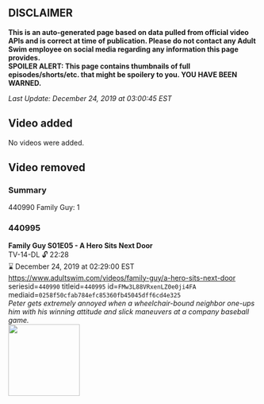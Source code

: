 ## DISCLAIMER
**This is an auto-generated page based on data pulled from official video APIs and is correct at time of publication. Please do not contact any Adult Swim employee on social media regarding any information this page provides.**  
**SPOILER ALERT: This page contains thumbnails of full episodes/shorts/etc. that might be spoilery to you. YOU HAVE BEEN WARNED.**  

_Last Update: December 24, 2019 at 03:00:45 EST_
## Video added
No videos were added.  
## Video removed
### Summary
440990 Family Guy: 1  
### 440995
**Family Guy S01E05 - A Hero Sits Next Door**  
TV-14-DL 🔓 22:28  
⌛ December 24, 2019 at 02:29:00 EST  
https://www.adultswim.com/videos/family-guy/a-hero-sits-next-door  
seriesid=`440990` titleid=`440995` id=`FMw3L88VRxenLZ0e0ji4FA` mediaid=`0258f50cfab784efc85360fb45045dff6cd4e325`  
_Peter gets extremely annoyed when a wheelchair-bound neighbor one-ups him with his winning attitude and slick maneuvers at a company baseball game._  
<a href="https://i.cdn.turner.com/asfix/repository//8a25c3920eaf5fa6010eaffb99c438bf/thumbnail_16480.jpg"><img src="https://i.cdn.turner.com/asfix/repository//8a25c3920eaf5fa6010eaffb99c438bf/thumbnail_16480.jpg" height="144px" /></a>
